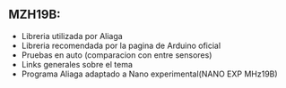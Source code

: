 ## MZH19B:
- Libreria utilizada por Aliaga
- Libreria recomendada por la pagina de Arduino oficial
- Pruebas en auto (comparacion con entre sensores)
- Links generales sobre el tema
- Programa Aliaga adaptado a Nano experimental(NANO EXP MHz19B)
